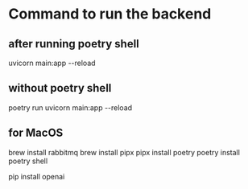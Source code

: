 # Command to run the backend

## after running poetry shell

uvicorn main:app --reload

## without poetry shell

poetry run uvicorn main:app --reload


## for MacOS
brew install rabbitmq
brew install pipx 
pipx install poetry
poetry install
poetry shell



pip install openai
